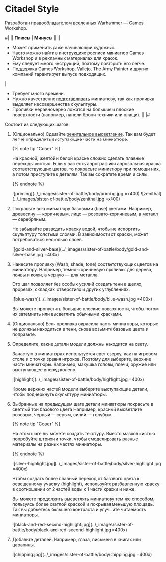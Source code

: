 # Citadel Style

Разработан правообладателем вселенных Warhammer — Games Workshop.

#|
||
**Плюсы**
|
**Минусы**
||
||

- Может применить даже начинающий художник.
- Часто можно найти в инструкциях росписи миниатюр Games Workshop и в рекламных материалах для красок.
- Ему следует много инструкций, поэтому повторить его легче.
- Поддержка Games Workshop, Vallejo, The Army Painter и других компаний гарантирует выпуск подходящих.

|

- Требует много времени.
- Нужно качественно [подготавливать](../prepare.md) миниатюру, так как проливка выделяет несовершенства скульптуры.
- Проливки неравномерно ложатся на большие и плоские поверхности (например, панели брони техники или плащи).
||
|#

Состоит из следующих шагов:

1. (Опционально) Сделайте [зенитальное высветление](zenithal-highlighting.md). Так вам будет легче определить выступающие части на миниатюре.

   {% note tip "Cовет" %}

   На красной, желтой и белой краске сложно сделать плавные переходы кистью. Если у вас есть аэрограф или аэрозольная краска соответствующих цветов, то покрасьте миниатюру при помощи них, а потом приступите к деталям. Так вы сократите время и силы.

   {% endnote %}

   ![priming](../_images/sister-of-battle/body/priming.jpg =x400)  ![zenithal](../_images/sister-of-battle/body/zenithal.jpg =x400)

2. Покрасьте всю миниатюру базовыми (base) цветами. Например, древесину — коричневым, лицо — розовато-коричневым, а металл — серебряным.

    Не забывайте разводить краску водой, чтобы не испортить скульптуру толстыми слоями. В зависимости от краски, может потребоваться несколько слоев.

    ![gold-and-silver-base](../_images/sister-of-battle/body/gold-and-silver-base.jpg =400x)

3. Нанесите проливку (Wash, shade, tone) соответствующих цветов на миниатюру. Например, темно-коричневую проливкк для дерева, почвы и кожи, а черную — для металла.

   Это шаг позволяет без особых усилий создать тени в щелях, прорезях, складках, отверстиях и других углублениях.

   ![blue-wash](../_images/sister-of-battle/body/blue-wash.jpg =400x)

   Вы можете пропустить большие плоские поверхности, чтобы потом их затемнить или высветлить обычными красками.

4. (Опционально) Если проливка окрасила части миниатюры, которые не должны находиться в тени, снова возьмите базовые цвета и поправьте.

5. Определите, какие детали модели должны находится на свету.

   Зачастую в миниатюрах используется свет сверху, как на игровом столе и с точки зрения игроков. Поэтому для выберите, верхние части миниатюры. Например, макушка головы, плечи, оружие или выступающее вперед колено.

   ![highlight](../_images/sister-of-battle/body/highlight.jpg =400x)

   Кроме верхних частей модели выберите выступающие детали, чтобы подчеркнуть скульптуру миниатюры.

6. Выбранные на предыдущем шаге детали миниатюры покрасьте в светлый тон базового цвета  Например, красный высветлите розовым, черный — серым, синий — голубым.

   {% note tip "Cовет" %}

   На этом шаге вы можете создать текстуру. Вместо мазков кистью попробуйте штрихи и точки, чтобы смоделировать разные материалы на разных частях миниатюры.

   {% endnote %}

   ![silver-highlight.jpg](../_images/sister-of-battle/body/silver-highlight.jpg =400x)

   Чтобы создать более плавный переход от базового цвета к освещенному участку (highlight), используйте разбавленную краску в соотношении от 2 частей воды к 1 части краски и ниже.

   Вы можете продолжить высветлять миниатюру тем же способом, пользуясь более светлой краской и покрывая меньшую площадь. Так вы добьетесь большего контраста и улучшите читаемость миниатюры.

   ![black-and-red-second-highlight.jpg](../_images/sister-of-battle/body/black-and-red-second-highlight.jpg =400x)

7. Добавьте деталей. Например, глаза, письмена в книгах или царапины.

   ![chipping.jpg](../_images/sister-of-battle/body/chipping.jpg =400x)
